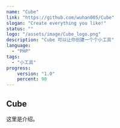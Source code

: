 ```yaml
---
name: "Cube"
link: "https://github.com/wuhan005/Cube"
slogan: "Create everything you like!"
status: ""
logo: "/assets/image/Cube_logo.png"
description: "Cube 可以让你创建一个个小工具"
language:
  - "PHP"
tags:
  - "小工具"
progress: 
    version: "1.0"
    percent: 90
---
```


## Cube 
这里是介绍。